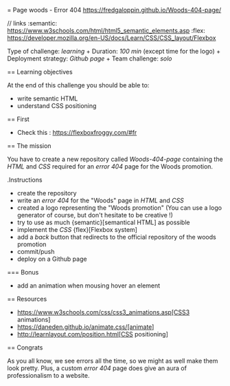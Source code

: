= Page woods - Error 404
https://fredgaloppin.github.io/Woods-404-page/

// links
:semantic: https://www.w3schools.com/html/html5_semantic_elements.asp
:flex: https://developer.mozilla.org/en-US/docs/Learn/CSS/CSS_layout/Flexbox

Type of challenge: *learning* +
Duration: *100 min* (except time for the logo) +
Deployment strategy: *Github page* +
Team challenge: *solo*


== Learning objectives

At the end of this challenge you should be able to:

* write semantic HTML
* understand CSS positioning

== First

* Check this : https://flexboxfroggy.com/#fr


== The mission

You have to create a new repository called _Woods-404-page_ containing the *HTML* and
*CSS* required for an *error 404* page for the Woods promotion.

.Instructions
* create the repository
* write an *error 404* for the "Woods" page in *HTML* and *CSS*
* created a logo representing the "Woods promotion" (You can use a logo generator of course, but don't hesitate to be creative !)
* try to use as much {semantic}[semantical HTML] as possible
* implement the *CSS* {flex}[Flexbox system]
* add a *back* button that redirects to the official repository of the woods promotion
* commit/push
* deploy on a Github page

=== Bonus

* add an animation when mousing hover an element


== Resources

* https://www.w3schools.com/css/css3_animations.asp[CSS3 animations]
* https://daneden.github.io/animate.css/[animate]
* http://learnlayout.com/position.html[CSS positioning]


== Congrats

As you all know, we see errors all the time, so we might as well make them look
pretty. Plus, a custom _error 404_ page does give an aura of professionalism to
a website.
